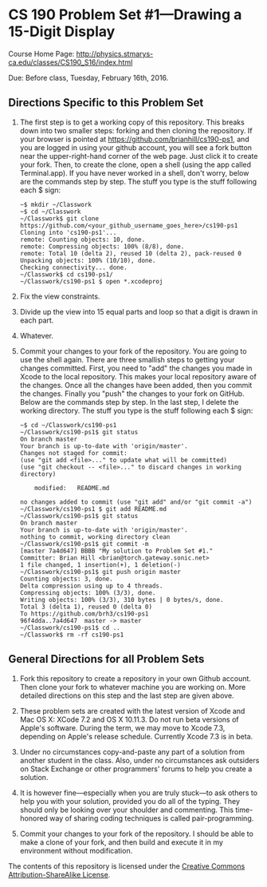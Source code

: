 # CS 190 Problem Set #1&mdash;Drawing a 15-Digit Display

Course Home Page: http://physics.stmarys-ca.edu/classes/CS190_S16/index.html

Due: Before class, Tuesday, February 16th, 2016.

## Directions Specific to this Problem Set

1. The first step is to get a working copy of this repository. This breaks down into two smaller steps: forking and then cloning the repository. If your browser is pointed at https://github.com/brianhill/cs190-ps1, and you are logged in using your github account, you will see a fork button near the upper-right-hand corner of the web page. Just click it to create your fork. Then, to create the clone, open a shell (using the app called Terminal.app). If you have never worked in a shell, don't worry, below are the commands step by step. The stuff you type is the stuff following each $ sign:

    ```
    ~$ mkdir ~/Classwork
    ~$ cd ~/Classwork
    ~/Classwork$ git clone https://github.com/<your_github_username_goes_here>/cs190-ps1
    Cloning into 'cs190-ps1'...
    remote: Counting objects: 10, done.
    remote: Compressing objects: 100% (8/8), done.
    remote: Total 10 (delta 2), reused 10 (delta 2), pack-reused 0
    Unpacking objects: 100% (10/10), done.
    Checking connectivity... done.
    ~/Classwork$ cd cs190-ps1/
    ~/Classwork/cs190-ps1 $ open *.xcodeproj
    ```

2. Fix the view constraints.

3. Divide up the view into 15 equal parts and loop so that a digit is drawn in each part.

4. Whatever.

5. Commit your changes to your fork of the repository. You are going to use the shell again. There are three smallish steps to getting your changes committed. First, you need to "add" the changes you made in Xcode to the local repository. This makes your local repository aware of the changes. Once all the changes have been added, then you commit the changes. Finally you "push" the changes to your fork on GitHub. Below are the commands step by step. In the last step, I delete the working directory. The stuff you type is the stuff following each $ sign:

    ```
    ~$ cd ~/Classwork/cs190-ps1
    ~/Classwork/cs190-ps1$ git status
    On branch master
    Your branch is up-to-date with 'origin/master'.
    Changes not staged for commit:
    (use "git add <file>..." to update what will be committed)
    (use "git checkout -- <file>..." to discard changes in working directory)
    
    	modified:   README.md
    
    no changes added to commit (use "git add" and/or "git commit -a")
    ~/Classwork/cs190-ps1 $ git add README.md
    ~/Classwork/cs190-ps1$ git status
    On branch master
    Your branch is up-to-date with 'origin/master'.
    nothing to commit, working directory clean
    ~/Classwork/cs190-ps1$ git commit -m 
    [master 7a4d647] BBBB "My solution to Problem Set #1."
    Committer: Brian Hill <brian@torch.gateway.sonic.net>
    1 file changed, 1 insertion(+), 1 deletion(-)
    ~/Classwork/cs190-ps1$ git push origin master
    Counting objects: 3, done.
    Delta compression using up to 4 threads.
    Compressing objects: 100% (3/3), done.
    Writing objects: 100% (3/3), 310 bytes | 0 bytes/s, done.
    Total 3 (delta 1), reused 0 (delta 0)
    To https://github.com/brh3/cs190-ps1
    96f4dda..7a4d647  master -> master
    ~/Classwork/cs190-ps1$ cd ..
    ~/Classwork$ rm -rf cs190-ps1 
    ```

## General Directions for all Problem Sets

1. Fork this repository to create a repository in your own Github account. Then clone your fork to whatever machine you are working on. More detailed directions on this step and the last step are given above.

2. These problem sets are created with the latest version of Xcode and Mac OS X: XCode 7.2 and OS X 10.11.3. Do not run beta versions of Apple's software. During the term, we may move to Xcode 7.3, depending on Apple's release schedule. Currently Xcode 7.3 is in beta.

3. Under no circumstances copy-and-paste any part of a solution from another student in the class. Also, under no circumstances ask outsiders on Stack Exchange or other programmers' forums to help you create a solution.

4. It is however fine&mdash;especially when you are truly stuck&mdash;to ask others to help you with your solution, provided you do all of the typing. They should only be looking over your shoulder and commenting. This time-honored way of sharing coding techniques is called pair-programming.

5. Commit your changes to your fork of the repository. I should be able to make a clone of your fork, and then build and execute it in my environment without modification.

The contents of this repository is licensed under the [Creative Commons Attribution-ShareAlike License](http://creativecommons.org/licenses/by-sa/3.0/).
